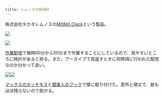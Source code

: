 ```yaml
---
title: レムノスの掛時計
---
```

株式会社タカタレムノスの[MONO Clock](https://www.amazon.co.jp/dp/B004UIT8BK)という製品。

![](https://lh4.googleusercontent.com/G3Qmm8imOuH0EtnTEug8OUZ8XLkmKii0jCaEkCjpR8cqbAd9Ga9YJY4jgOH_KljrkZYdOfxHVdDULPYRJQVIyyioMCO8sPdRFz3f_eWn9feebiQDHddhlH1pine02010vIWBu0fFw5JVmoiHwQdVPg)

![](https://lh4.googleusercontent.com/9Nkh_JhklGPmpbx4nWH280fbC_dolEYvId8G3odQO-x_gnwB0QHygmq_VXjFYbgC5Xj1StxjQVpzdlNk1oBpQat7dNFY6ucLJwI0pkb5ZwcNzAOUDWtX9JhSoQ77RwKc03o8op5KUxNw_FvpDnUFhA)

[作業配信](https://www.youtube.com/channel/UC5s-KpSDGzxWPWNv94PnJHw)で毎時00分から50分まで作業することにしているので、見やすいところに時計があると捗る。また、アーカイブで見返すときに何時頃に行われた配信なのか分かって良い。

![](https://lh5.googleusercontent.com/GKpn2ngk5y3-X_zE_8mjwEJX9VRB0aEGtOsg3vYzTANS1VMIiadybS34G2UelrWfsW5rgRNiQ9MCCgInNq5R-1tO8Ie6v51zeI-3XeF9MD-mhKEJOBf3UlbKs2zBQVchcIb3u2xXUlfJQGZ9dxKRcw)![](https://lh3.googleusercontent.com/EmyGsw8XSRQOzW-jfYiIcxPO89O2i3ghms2gorME8LxNzsgWbM_ACBtc2dHsb5z-VtQPhCwPWgcd6cTdiB5PkbT0aT8ll5QbHx-tBo04jBS8O7Dw72a3kQBcJguSGc0RkWlu6dUdm_6XadgOB8DvhA)

[マックスのホッチキス](https://www.amazon.co.jp/dp/B000O9WRWG)と[壁美人のフック](https://www.amazon.co.jp/dp/B00CU78TDG)で壁に取り付けた。意外と頑丈で、跡もほぼ残らないので助かる。
